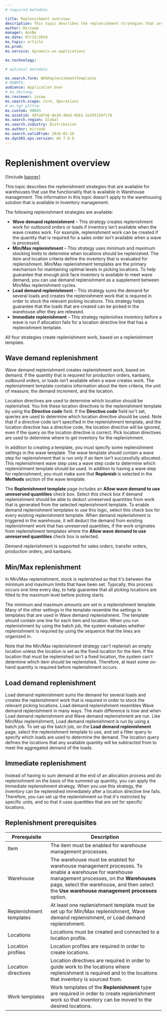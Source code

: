```yaml
---
# required metadata

title: Replenishment overview
description: This topic describes the replenishment strategies that are available for warehouses that use the functionality that is available in Warehouse management.
author: Mirzaab
manager: AnnBe
ms.date: 07/25/2019
ms.topic: article
ms.prod: 
ms.service: dynamics-ax-applications

ms.technology: 

# optional metadata

ms.search.form: WHSReplenishmentTemplates
# ROBOTS: 
audience: Application User
# ms.devlang: 
ms.reviewer: josaw
ms.search.scope: Core, Operations
# ms.tgt_pltfrm: 
ms.custom: 90043
ms.assetid: 49fa97eb-8e10-49a5-9261-1e393159f178
ms.search.region: Global
ms.search.industry: Distribution
ms.author: mirzaab
ms.search.validFrom: 2016-02-28
ms.dyn365.ops.version: AX 7.0.0
---
```


# Replenishment overview

[!include [banner](../includes/banner.md)]

This topic describes the replenishment strategies that are available for warehouses that use the functionality that is available in Warehouse management. The information in this topic doesn't apply to the warehousing solution that is available in Inventory management.

The following replenishment strategies are available:

- **Wave demand replenishment** – This strategy creates replenishment work for outbound orders or loads if inventory isn't available when the wave creates work. For example, replenishment work can be created if the quantity that is required for a sales order isn't available when a wave is processed.
- **Min/Max replenishment** – This strategy uses minimum and maximum stocking limits to determine when locations should be replenished. The item and location criteria define the inventory that is evaluated for replenishment. Min/Max replenishment templates are the primary mechanism for maintaining optimal levels in picking locations. To help guarantee that enough pick face inventory is available to meet wave demand, you can use demand replenishment as a supplement between Min/Max replenishment cycles.
- **Load demand replenishment** – This strategy sums the demand for several loads and creates the replenishment work that is required in order to stock the relevant picking locations. This strategy helps guarantee that the loads that are created can be picked in the warehouse after they are released.
- **Immediate replenishment** – This strategy replenishes inventory before a wave is run if allocation fails for a location directive line that has a replenishment template. 

All four strategies create replenishment work, based on a replenishment template.

## Wave demand replenishment
Wave demand replenishment creates replenishment work, based on demand, if the quantity that is required for production orders, kanbans, outbound orders, or loads isn't available when a wave creates work. The replenishment template contains information about the item criteria, the unit of measure, the demand increment, and the location. 

Location directives are used to determine which location should be replenished. You link these location directives to the replenishment template by using the **Directive code** field. If the **Directive code** field isn't set, queries are used to determine which location directive should be used. Note that if a directive code isn't specified in the replenishment template, and the location directive has a directive code, the location directive will be ignored, even if the query on the location directive is correct. Pick location directives are used to determine where to get inventory for the replenishment. 

In addition to creating a template, you must specify some replenishment settings in the wave template. The wave template should contain a wave step for replenishment that is run only if an item isn't successfully allocated. This replenishment wave step uses a wave step code to determine which replenishment template should be used. In addition to having a wave step for replenishment, you must make sure that **Replenish** is selected in the **Methods** section of the wave template. 

The **Replenishment template** page includes an **Allow wave demand to use unreserved quantities** check box. Select this check box if demand replenishment should be able to deduct unreserved quantities from work that is generated from the selected replenishment template. To enable demand replenishment templates to use this logic, select this check box for every existing replenishment template. When demand replenishment is triggered in the warehouse, it will deduct the demand from existing replenishment work that has unreserved quantities, if the work originates from replenishment templates where the **Allow wave demand to use unreserved quantities** check box is selected.

Demand replenishment is supported for sales orders, transfer orders, production orders, and kanbans. 

## Min/Max replenishment
In Min/Max replenishment, stock is replenished so that it's between the minimum and maximum limits that have been set. Typically, this process occurs one time every day, to help guarantee that all picking locations are filled to the maximum level before picking starts. 

The minimum and maximum amounts are set in a replenishment template. Many of the other settings in the template resemble the settings in templates that are used in Wave demand replenishment. The template should contain one line for each item and location. When you run replenishment by using the batch job, the system evaluates whether replenishment is required by using the sequence that the lines are organized in. 

Note that the Min/Max replenishment strategy can't replenish an empty location unless the location is set as the fixed location for the item. If the location that must be replenished isn't a fixed location, the system can't determine which item should be replenished. Therefore, at least some on-hand quantity is required before replenishment occurs.

## Load demand replenishment
Load demand replenishment sums the demand for several loads and creates the replenishment work that is required in order to stock the relevant picking locations. Load demand replenishment resembles Wave demand replenishment in many ways. The main difference is how and when Load demand replenishment and Wave demand replenishment are run. Like Min/Max replenishment, Load demand replenishment is run by using a batch job. To set up the batch job, on the **Load demand replenishment** page, select the replenishment template to use, and set a filter query to specify which loads are used to determine the demand. The location query defines the locations that any available quantity will be subtracted from to meet the aggregated demand of the loads.

## Immediate replenishment
Instead of having to sum demand at the end of an allocation process and do replenishment on the basis of the summed up quantity, you can apply the Immediate replenishment strategy. When you use this strategy, the inventory can be replenished immediately after a location directive line fails. Therefore, you can set up the replenishment so that it's restricted by specific units, and so that it uses quantities that are set for specific locations.

## Replenishment prerequisites

|      Prerequisite       |                                                                                                                                Description                                                                                                                                 |
|-------------------------|----------------------------------------------------------------------------------------------------------------------------------------------------------------------------------------------------------------------------------------------------------------------------|
|          Item           |                                                                                                        The item must be enabled for warehouse management processes.                                                                                                        |
|        Warehouse        | The warehouse must be enabled for warehouse management processes. To enable a warehouse for warehouse management processes, on the <strong>Warehouses</strong> page, select the warehouse, and then select the <strong>Use warehouse management processes</strong> option. |
| Replenishment templates |                                                                   At least one replenishment template must be set up for Min/Max replenishment, Wave demand replenishment, or Load demand replenishment.                                                                   |
|        Locations        |                                                                                                       Locations must be created and connected to a location profile.                                                                                                       |
|    Location profiles    |                                                                                                        Location profiles are required in order to create locations.                                                                                                        |
|   Location directives   |                                                       Location directives are required in order to guide work to the locations where replenishment is required and to the locations that inventory is sourced from.                                                        |
|     Work templates      |                                                   Work templates of the <strong>Replenishment</strong> type are required in order to create replenishment work so that inventory can be moved to the desired locations.                                                    |

